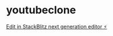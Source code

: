 # youtubeclone

[Edit in StackBlitz next generation editor ⚡️](https://stackblitz.com/~/github.com/Karthikreddygorla/youtubeclone)